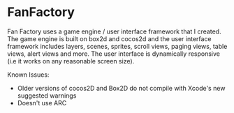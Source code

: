 FanFactory
==========

Fan Factory uses a game engine / user interface framework that I created. The game engine is built on box2d and cocos2d and the user interface framework includes layers, scenes, sprites, scroll views, paging views, table views, alert views and more. The user interface is dynamically responsive (i.e it works on any reasonable screen size).



Known Issues:

- Older versions of cocos2D and Box2D do not compile with Xcode's new suggested warnings
- Doesn't use ARC
